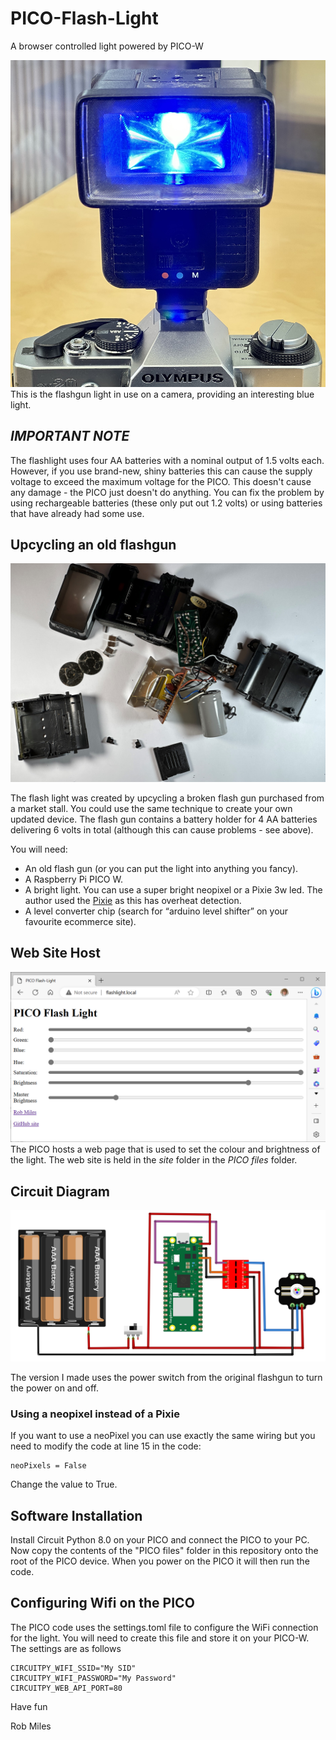 # PICO-Flash-Light
A browser controlled light powered by PICO-W


![Flash light](images/flash.jpg)
This is the flashgun light in use on a camera, providing an interesting blue light.
## *IMPORTANT NOTE*
The flashlight uses four AA batteries with a nominal output of 1.5 volts each. However, if you use brand-new, shiny batteries this can cause the supply voltage to exceed the maximum voltage for the PICO. This doesn't cause any damage - the PICO just doesn't do anything. You can fix the problem by using rechargeable batteries (these only put out 1.2 volts) or using batteries that have already had some use.

## Upcycling an old flashgun

![Flash light parts](images/internals.jpg)

The flash light was created by upcycling a broken flash gun purchased from a market stall. You could use the same technique to create your own updated device. The flash gun contains a battery holder for 4 AA batteries delivering 6 volts in total (although this can cause problems - see above).

You will need:

* An old flash gun (or you can put the light into anything you fancy).
* A Raspberry Pi PICO W.
* A bright light. You can use a super bright neopixel or a Pixie 3w led. The author used the [Pixie](https://www.adafruit.com/product/2741) as this has overheat detection. 
* A level converter chip (search for “arduino level shifter” on your favourite ecommerce site).

## Web Site Host
![web page interface](images/web.png)
The PICO hosts a web page that is used to set the colour and brightness of the light. The web site is held in the *site* folder in the *PICO files* folder. 

## Circuit Diagram

![Circuit Diagram](images/circuit.png)

The version I made uses the power switch from the original flashgun to turn the power on and off. 
### Using a neopixel instead of a Pixie
If you want to use a neoPixel you can use exactly the same wiring but you need to modify the code at line 15 in the code:

```
neoPixels = False
```

Change the value to True.

## Software Installation

Install Circuit Python 8.0 on your PICO and connect the PICO to your PC. Now copy the contents of the "PICO files" folder in this repository onto the root of the PICO device. When you power on the PICO it will then run the code. 
## Configuring Wifi on the PICO
The PICO code uses the settings.toml file to configure the WiFi connection for the light. You will need to create this file and store it on your PICO-W. The settings are as follows

```
CIRCUITPY_WIFI_SSID="My SID"
CIRCUITPY_WIFI_PASSWORD="My Password"
CIRCUITPY_WEB_API_PORT=80
```
Have fun

Rob Miles
